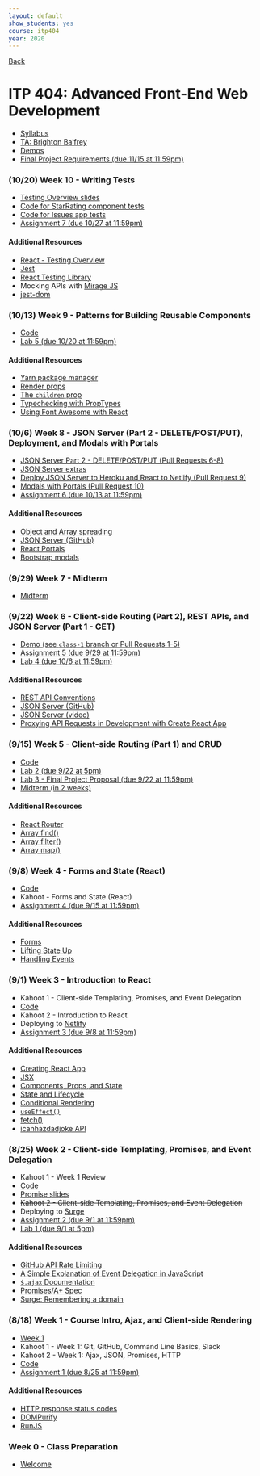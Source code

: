 ```yaml
---
layout: default
show_students: yes
course: itp404
year: 2020
---
```


[Back](/teaching)

# ITP 404: Advanced Front-End Web Development

- [Syllabus](https://web-app.usc.edu/soc/syllabus/20203/31835.pdf)
- [TA: Brighton Balfrey](balfrey@usc.edu)
- [Demos](https://github.com/ITP-404-Fall-2020-Demos)
- [Final Project Requirements (due 11/15 at 11:59pm)](/teaching/2020/final-projects/itp404)

### (10/20) Week 10 - Writing Tests

- [Testing Overview slides](https://docs.google.com/presentation/d/1c8JGfaobPSWdMeBO_aONztfxhLBznrOjmSmRB9c6gcg/edit?usp=sharing)
- [Code for StarRating component tests](https://github.com/ITP-404-Fall-2020-Demos/week9/pull/7/files)
- [Code for Issues app tests](https://github.com/ITP-404-Fall-2020-Demos/week6/pull/11/files)
- [Assignment 7 (due 10/27 at 11:59pm)](/teaching/2020/assignments/itp404/assignment-7)

#### Additional Resources

- [React - Testing Overview](https://reactjs.org/docs/testing.html)
- [Jest](https://jestjs.io/docs/en/getting-started)
- [React Testing Library](https://testing-library.com/react)
- Mocking APIs with [Mirage JS](https://miragejs.com/)
- [jest-dom](https://github.com/testing-library/jest-dom)

### (10/13) Week 9 - Patterns for Building Reusable Components

- [Code](https://github.com/ITP-404-Fall-2020-Demos/week9)
- [Lab 5 (due 10/20 at 11:59pm)](/teaching/2020/labs/build-a-reusable-component)

#### Additional Resources

- [Yarn package manager](https://yarnpkg.com/)
- [Render props](https://reactjs.org/docs/render-props.html)
- [The `children` prop](https://reactjs.org/docs/composition-vs-inheritance.html)
- [Typechecking with PropTypes](https://reactjs.org/docs/typechecking-with-proptypes.html)
- [Using Font Awesome with React](https://fontawesome.com/how-to-use/on-the-web/using-with/react)

### (10/6) Week 8 - JSON Server (Part 2 - DELETE/POST/PUT), Deployment, and Modals with Portals

- [JSON Server Part 2 - DELETE/POST/PUT (Pull Requests 6-8)](https://github.com/ITP-404-Fall-2020-Demos/week6)
- [JSON Server extras](https://gist.github.com/skaterdav85/57b74a3e65710f78479c47d8970063c1)
- [Deploy JSON Server to Heroku and React to Netlify (Pull Request 9)](https://github.com/ITP-404-Fall-2020-Demos/week6/pull/9)
- [Modals with Portals (Pull Request 10)](https://github.com/ITP-404-Fall-2020-Demos/week6)
- [Assignment 6 (due 10/13 at 11:59pm)](/teaching/2020/assignments/itp404/assignment-6)

#### Additional Resources

- [Object and Array spreading](https://javascript.info/rest-parameters-spread#get-a-new-copy-of-an-array-object)
- [JSON Server (GitHub)](https://github.com/typicode/json-server)
- [React Portals](https://reactjs.org/docs/portals.html)
- [Bootstrap modals](https://getbootstrap.com/docs/4.5/components/modal/)

### (9/29) Week 7 - Midterm

- [Midterm](/teaching/2020/midterms/itp404)

### (9/22) Week 6 - Client-side Routing (Part 2), REST APIs, and JSON Server (Part 1 - GET)

- [Demo (see `class-1` branch or Pull Requests 1-5)](https://github.com/ITP-404-Fall-2020-Demos/week6)
- [Assignment 5 (due 9/29 at 11:59pm)](/teaching/2020/assignments/itp404/assignment-5)
- [Lab 4 (due 10/6 at 11:59pm)](/teaching/2020/labs/design-a-rest-api)

#### Additional Resources

- [REST API Conventions](https://docs.google.com/presentation/d/1joQ6IWtTn39v3-mSCE4wOopkBkZ3an_SMtSzVR3NsdQ/edit#slide=id.g18398fd98d_0_198)
- [JSON Server (GitHub)](https://github.com/typicode/json-server)
- [JSON Server (video)](https://egghead.io/lessons/javascript-creating-demo-apis-with-json-server)
- [Proxying API Requests in Development with Create React App](https://create-react-app.dev/docs/proxying-api-requests-in-development/)

### (9/15) Week 5 - Client-side Routing (Part 1) and CRUD

- [Code](https://github.com/ITP-404-Fall-2020-Demos/week5)
- [Lab 2 (due 9/22 at 5pm)](/teaching/2020/labs/array-methods)
- [Lab 3 - Final Project Proposal (due 9/22 at 11:59pm)](/teaching/2020/labs/itp404-project-proposal)
- [Midterm (in 2 weeks)](/teaching/2020/midterms/itp404)

#### Additional Resources

- [React Router](https://reactrouter.com/web/guides/quick-start)
- [Array find()](https://www.w3schools.com/JSREF/jsref_find.asp)
- [Array filter()](https://www.w3schools.com/JSREF/jsref_filter.asp)
- [Array map()](https://www.w3schools.com/JSREF/jsref_map.asp)

### (9/8) Week 4 - Forms and State (React)

- [Code](https://github.com/ITP-404-Fall-2020-Demos/week4)
- Kahoot - Forms and State (React)
- [Assignment 4 (due 9/15 at 11:59pm)](/teaching/2020/assignments/itp404/assignment-4)

#### Additional Resources

- [Forms](https://reactjs.org/docs/forms.html)
- [Lifting State Up](https://reactjs.org/docs/lifting-state-up.html)
- [Handling Events](https://reactjs.org/docs/handling-events.html)

### (9/1) Week 3 - Introduction to React

- Kahoot 1 - Client-side Templating, Promises, and Event Delegation
- [Code](https://github.com/ITP-404-Fall-2020-Demos/week3)
- Kahoot 2 - Introduction to React
- Deploying to [Netlify](https://www.netlify.com/)
- [Assignment 3 (due 9/8 at 11:59pm)](/teaching/2020/assignments/itp404/assignment-3)

#### Additional Resources

- [Creating React App](https://reactjs.org/docs/create-a-new-react-app.html#create-react-app)
- [JSX](https://reactjs.org/docs/introducing-jsx.html)
- [Components, Props, and State](https://reactjs.org/docs/components-and-props.html)
- [State and Lifecycle](https://reactjs.org/docs/state-and-lifecycle.html)
- [Conditional Rendering](https://reactjs.org/docs/conditional-rendering.html)
- [`useEffect()`](https://reactjs.org/docs/hooks-effect.html)
- [fetch()](https://developer.mozilla.org/en-US/docs/Web/API/Fetch_API/Using_Fetch)
- [icanhazdadjoke API](https://icanhazdadjoke.com/api)

### (8/25) Week 2 - Client-side Templating, Promises, and Event Delegation

- Kahoot 1 - Week 1 Review
- [Code](https://github.com/ITP-404-Fall-2020-Demos/week2)
- [Promise slides](https://docs.google.com/presentation/d/11o5AdHIDX3_DBnh9QoDHSeNhb_PkMeLfLpa1-ly8vsg/edit?usp=sharing)
- ~~Kahoot 2 - Client-side Templating, Promises, and Event Delegation~~
- Deploying to [Surge](https://surge.sh/)
- [Assignment 2 (due 9/1 at 11:59pm)](/teaching/2020/assignments/itp404/assignment-2)
- [Lab 1 (due 9/1 at 5pm)](/teaching/2020/labs/web-components)

#### Additional Resources

- [GitHub API Rate Limiting](https://docs.github.com/en/rest/overview/resources-in-the-rest-api#rate-limiting)
- [A Simple Explanation of Event Delegation in JavaScript](https://dmitripavlutin.com/javascript-event-delegation/)
- [`$.ajax` Documentation](https://api.jquery.com/jquery.ajax/)
- [Promises/A+ Spec](https://promisesaplus.com/)
- [Surge: Remembering a domain](https://surge.sh/help/remembering-a-domain)

### (8/18) Week 1 - Course Intro, Ajax, and Client-side Rendering

- [Week 1](https://docs.google.com/presentation/d/1r-3XtJXG_Y9_grUYhEidIaCz0SOYWcAKugGrGrrc8Lo/edit?usp=sharing)
- Kahoot 1 - Week 1: Git, GitHub, Command Line Basics, Slack
- Kahoot 2 - Week 1: Ajax, JSON, Promises, HTTP
- [Code](https://github.com/ITP-404-Fall-2020-Demos/week1)
- [Assignment 1 (due 8/25 at 11:59pm)](/teaching/2020/assignments/itp404/assignment-1)

#### Additional Resources

- [HTTP response status codes](https://developer.mozilla.org/en-US/docs/Web/HTTP/Status)
- [DOMPurify](https://github.com/cure53/DOMPurify)
- [RunJS](https://runjs.dev/)

### Week 0 - Class Preparation

- [Welcome](/teaching/2020/welcome/itp404)
